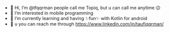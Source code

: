 - 👋 Hi, I’m @tfqqrman people call me Topiq, but u can call me anytime 😉 
- 👀 I’m interested in mobile programming
- 🌱 I’m currently learning and having ✨fun✨ with Kotlin for android 
- 📠 u you can reach me through https://www.linkedin.com/in/taufiqqrman/


<!---
tfqqrman/tfqqrman is a ✨ special ✨ repository because its `README.md` (this file) appears on your GitHub profile.
You can click the Preview link to take a look at your changes.
--->
